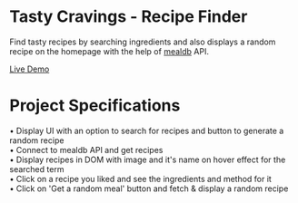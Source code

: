 # Tasty Cravings - Recipe Finder
Find tasty recipes by searching ingredients and also displays a random recipe on the homepage with the help of [mealdb](https://www.themealdb.com/) API.

[Live Demo](https://tasty-cravings.netlify.app/)

# Project Specifications
• Display UI with an option to search for recipes and button to generate a random recipe                 
• Connect to mealdb API and get recipes                                                                  
• Display recipes in DOM with image and it's name on hover effect for the searched term                  
• Click on a recipe you liked and see the ingredients and method for it                                  
• Click on 'Get a random meal' button and fetch & display a random recipe                                